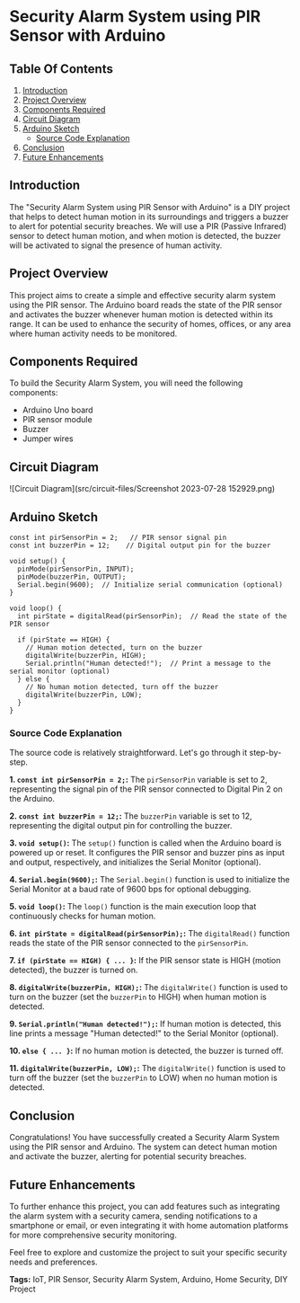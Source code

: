 # Security Alarm System using PIR Sensor with Arduino

## Table Of Contents

1. [Introduction](#introduction)
2. [Project Overview](#project-overview)
3. [Components Required](#components-required)
4. [Circuit Diagram](#circuit-diagram)
5. [Arduino Sketch](#arduino-sketch)
   - [Source Code Explanation](#source-code-explanation)
6. [Conclusion](#conclusion)
7. [Future Enhancements](#future-enhancements)

## Introduction
The "Security Alarm System using PIR Sensor with Arduino" is a DIY project that helps to detect human motion in its surroundings and triggers a buzzer to alert for potential security breaches. We will use a PIR (Passive Infrared) sensor to detect human motion, and when motion is detected, the buzzer will be activated to signal the presence of human activity.

## Project Overview
This project aims to create a simple and effective security alarm system using the PIR sensor. The Arduino board reads the state of the PIR sensor and activates the buzzer whenever human motion is detected within its range. It can be used to enhance the security of homes, offices, or any area where human activity needs to be monitored.

## Components Required
To build the Security Alarm System, you will need the following components:
- Arduino Uno board
- PIR sensor module
- Buzzer
- Jumper wires

## Circuit Diagram
![Circuit Diagram](src/circuit-files/Screenshot 2023-07-28 152929.png)

## Arduino Sketch
```arduino
const int pirSensorPin = 2;   // PIR sensor signal pin
const int buzzerPin = 12;    // Digital output pin for the buzzer

void setup() {
  pinMode(pirSensorPin, INPUT);
  pinMode(buzzerPin, OUTPUT);
  Serial.begin(9600);  // Initialize serial communication (optional)
}

void loop() {
  int pirState = digitalRead(pirSensorPin);  // Read the state of the PIR sensor

  if (pirState == HIGH) {
    // Human motion detected, turn on the buzzer
    digitalWrite(buzzerPin, HIGH);
    Serial.println("Human detected!");  // Print a message to the serial monitor (optional)
  } else {
    // No human motion detected, turn off the buzzer
    digitalWrite(buzzerPin, LOW);
  }
}
```

### Source Code Explanation
The source code is relatively straightforward. Let's go through it step-by-step.

**1. `const int pirSensorPin = 2;`:**
The `pirSensorPin` variable is set to 2, representing the signal pin of the PIR sensor connected to Digital Pin 2 on the Arduino.

**2. `const int buzzerPin = 12;`:**
The `buzzerPin` variable is set to 12, representing the digital output pin for controlling the buzzer.

**3. `void setup()`:**
The `setup()` function is called when the Arduino board is powered up or reset. It configures the PIR sensor and buzzer pins as input and output, respectively, and initializes the Serial Monitor (optional).

**4. `Serial.begin(9600);`:**
The `Serial.begin()` function is used to initialize the Serial Monitor at a baud rate of 9600 bps for optional debugging.

**5. `void loop()`:**
The `loop()` function is the main execution loop that continuously checks for human motion.

**6. `int pirState = digitalRead(pirSensorPin);`:**
The `digitalRead()` function reads the state of the PIR sensor connected to the `pirSensorPin`.

**7. `if (pirState == HIGH) { ... }`:**
If the PIR sensor state is HIGH (motion detected), the buzzer is turned on.

**8. `digitalWrite(buzzerPin, HIGH);`:**
The `digitalWrite()` function is used to turn on the buzzer (set the `buzzerPin` to HIGH) when human motion is detected.

**9. `Serial.println("Human detected!");`:**
If human motion is detected, this line prints a message "Human detected!" to the Serial Monitor (optional).

**10. `else { ... }`:**
If no human motion is detected, the buzzer is turned off.

**11. `digitalWrite(buzzerPin, LOW);`:**
The `digitalWrite()` function is used to turn off the buzzer (set the `buzzerPin` to LOW) when no human motion is detected.

## Conclusion
Congratulations! You have successfully created a Security Alarm System using the PIR sensor and Arduino. The system can detect human motion and activate the buzzer, alerting for potential security breaches.

## Future Enhancements
To further enhance this project, you can add features such as integrating the alarm system with a security camera, sending notifications to a smartphone or email, or even integrating it with home automation platforms for more comprehensive security monitoring.

Feel free to explore and customize the project to suit your specific security needs and preferences.

**Tags:** IoT, PIR Sensor, Security Alarm System, Arduino, Home Security, DIY Project
